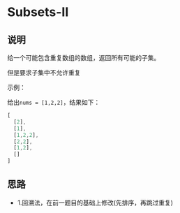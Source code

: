 # Subsets-II

## 说明

给一个可能包含重复数组的数组，返回所有可能的子集。

但是要求子集中不允许重复

示例：

给出`nums = [1,2,2]`，结果如下：

```js
[
  [2],
  [1],
  [1,2,2],
  [2,2],
  [1,2],
  []
]
```

## 思路

- 1.回溯法，在前一题目的基础上修改(先排序，再跳过重复)
